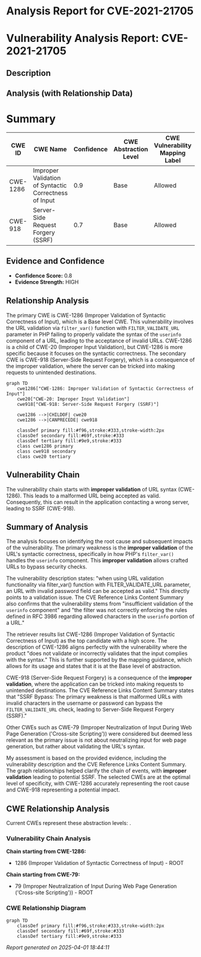 # Analysis Report for CVE-2021-21705

# Vulnerability Analysis Report: CVE-2021-21705

## Description



## Analysis (with Relationship Data)

# Summary
| CWE ID | CWE Name | Confidence | CWE Abstraction Level | CWE Vulnerability Mapping Label | CWE-Vulnerability Mapping Notes |
|---|---|---|---|---|---|
| CWE-1286 | Improper Validation of Syntactic Correctness of Input | 0.9 | Base | Allowed | Primary CWE |
| CWE-918 | Server-Side Request Forgery (SSRF) | 0.7 | Base | Allowed | Secondary CWE |

## Evidence and Confidence

*   **Confidence Score:** 0.8
*   **Evidence Strength:** HIGH

## Relationship Analysis
The primary CWE is CWE-1286 (Improper Validation of Syntactic Correctness of Input), which is a Base level CWE. This vulnerability involves the URL validation via `filter_var()` function with `FILTER_VALIDATE_URL` parameter in PHP failing to properly validate the syntax of the `userinfo` component of a URL, leading to the acceptance of invalid URLs. CWE-1286 is a child of CWE-20 (Improper Input Validation), but CWE-1286 is more specific because it focuses on the syntactic correctness. The secondary CWE is CWE-918 (Server-Side Request Forgery), which is a consequence of the improper validation, where the server can be tricked into making requests to unintended destinations.

```mermaid
graph TD
    cwe1286["CWE-1286: Improper Validation of Syntactic Correctness of Input"]
    cwe20["CWE-20: Improper Input Validation"]
    cwe918["CWE-918: Server-Side Request Forgery (SSRF)"]
    
    cwe1286 -->|CHILDOF| cwe20
    cwe1286 -->|CANPRECEDE| cwe918
    
    classDef primary fill:#f96,stroke:#333,stroke-width:2px
    classDef secondary fill:#69f,stroke:#333
    classDef tertiary fill:#9e9,stroke:#333
    class cwe1286 primary
    class cwe918 secondary
    class cwe20 tertiary
```

## Vulnerability Chain
The vulnerability chain starts with **improper validation** of URL syntax (CWE-1286). This leads to a malformed URL being accepted as valid. Consequently, this can result in the application contacting a wrong server, leading to SSRF (CWE-918).

## Summary of Analysis
The analysis focuses on identifying the root cause and subsequent impacts of the vulnerability. The primary weakness is the **improper validation** of the URL's syntactic correctness, specifically in how PHP's `filter_var()` handles the `userinfo` component. This **improper validation** allows crafted URLs to bypass security checks.

The vulnerability description states: "when using URL validation functionality via filter_var() function with FILTER_VALIDATE_URL parameter, an URL with invalid password field can be accepted as valid." This directly points to a validation issue. The CVE Reference Links Content Summary also confirms that the vulnerability stems from "insufficient validation of the `userinfo` component" and "the filter was not correctly enforcing the rules defined in RFC 3986 regarding allowed characters in the `userinfo` portion of a URL."

The retriever results list CWE-1286 (Improper Validation of Syntactic Correctness of Input) as the top candidate with a high score. The description of CWE-1286 aligns perfectly with the vulnerability where the product "does not validate or incorrectly validates that the input complies with the syntax." This is further supported by the mapping guidance, which allows for its usage and states that it is at the Base level of abstraction.

CWE-918 (Server-Side Request Forgery) is a consequence of the **improper validation**, where the application can be tricked into making requests to unintended destinations. The CVE Reference Links Content Summary states that "SSRF Bypass: The primary weakness is that malformed URLs with invalid characters in the username or password can bypass the `FILTER_VALIDATE_URL` check, leading to Server-Side Request Forgery (SSRF)."

Other CWEs such as CWE-79 (Improper Neutralization of Input During Web Page Generation ('Cross-site Scripting')) were considered but deemed less relevant as the primary issue is not about neutralizing input for web page generation, but rather about validating the URL's syntax.

My assessment is based on the provided evidence, including the vulnerability description and the CVE Reference Links Content Summary. The graph relationships helped clarify the chain of events, with **improper validation** leading to potential SSRF. The selected CWEs are at the optimal level of specificity, with CWE-1286 accurately representing the root cause and CWE-918 representing a potential impact.


## CWE Relationship Analysis

Current CWEs represent these abstraction levels: .


### Vulnerability Chain Analysis

**Chain starting from CWE-1286:**
- 1286 (Improper Validation of Syntactic Correctness of Input) - ROOT


**Chain starting from CWE-79:**
- 79 (Improper Neutralization of Input During Web Page Generation ('Cross-site Scripting')) - ROOT



### CWE Relationship Diagram

```mermaid
graph TD
    classDef primary fill:#f96,stroke:#333,stroke-width:2px
    classDef secondary fill:#69f,stroke:#333
    classDef tertiary fill:#9e9,stroke:#333
```



*Report generated on 2025-04-01 18:44:11*
